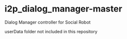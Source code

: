 # i2p_dialog_manager-master
 
Dialog Manager controller for Social Robot

userData folder not included in this repository
